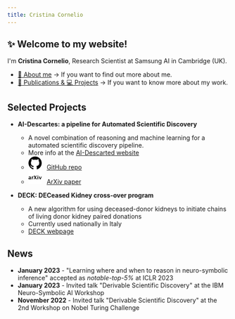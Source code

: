 ```yaml
---
title: Cristina Cornelio
---
```


## ✨ Welcome to my website! 
I'm **Cristina Cornelio**, Research Scientist at Samsung AI in Cambridge (UK). 
* <a href="https://corneliocristina.github.io/about.html" style="display: inline" class="button"> 👤 About me</a> &rarr; If you want to find out more about me.
* <a href="https://corneliocristina.github.io/publications.html" style="display: inline" class="button"> 📖 Publications & 💻 Projects</a> &rarr; If you want to know more about my work.


## Selected Projects

* **AI-Descartes: a pipeline for Automated Scientific Discovery**
  * A novel combination of reasoning and machine learning for a automated scientific discovery pipeline.
  * More info at the [AI-Descarted website](https://ai-descartes.github.io/) 
  * [<img height="30" width="30" src="figures/github.svg" />](https://github.com/IBM/AI-Descartes) &nbsp; [GitHub repo](https://github.com/IBM/AI-Descartes) 
  * [<img height="30" width="30" src="figures/arxiv.svg" />](https://arxiv.org/abs/2109.01634) &nbsp; [ArXiv paper](https://arxiv.org/abs/2109.01634)
 
* **DECK: DECeased Kidney cross-over program**
  * A new algorithm for using deceased-donor kidneys to initiate chains of living donor kidney paired donations
  * Currently used nationally in Italy
  * [DECK webpage](DECK.md)

## News 

* **January 2023** - "Learning where and when to reason in neuro-symbolic inference" accepted as *notable-top-5%* at ICLR 2023
* **January 2023** - Invited talk "Derivable Scientific Discovery" at the IBM Neuro-Symbolic AI Workshop
* **November 2022** - Invited talk "Derivable Scientific Discovery" at the 2nd Workshop on Nobel Turing Challenge
